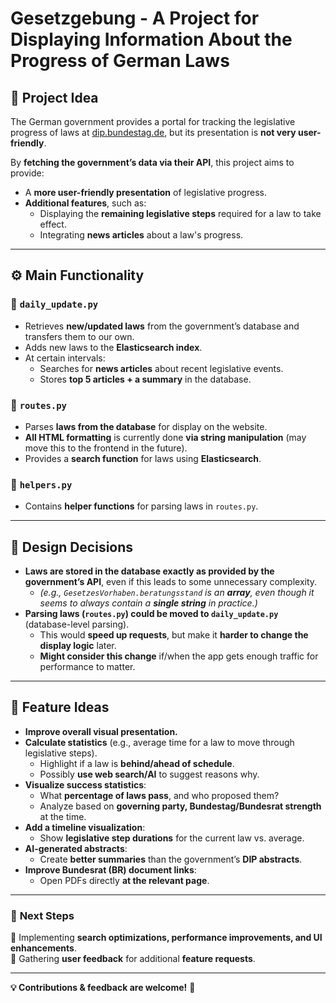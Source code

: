 # Gesetzgebung - A Project for Displaying Information About the Progress of German Laws

## 📌 Project Idea  
The German government provides a portal for tracking the legislative progress of laws at [dip.bundestag.de](https://dip.bundestag.de), but its presentation is **not very user-friendly**.  

By **fetching the government’s data via their API**, this project aims to provide:  
- A **more user-friendly presentation** of legislative progress.  
- **Additional features**, such as:  
  - Displaying the **remaining legislative steps** required for a law to take effect.  
  - Integrating **news articles** about a law's progress.  

---

## ⚙️ Main Functionality  

### **🔹 `daily_update.py`**  
- Retrieves **new/updated laws** from the government’s database and transfers them to our own.  
- Adds new laws to the **Elasticsearch index**.  
- At certain intervals:  
  - Searches for **news articles** about recent legislative events.  
  - Stores **top 5 articles + a summary** in the database.  

### **🔹 `routes.py`**  
- Parses **laws from the database** for display on the website.  
- **All HTML formatting** is currently done **via string manipulation** (may move this to the frontend in the future).  
- Provides a **search function** for laws using **Elasticsearch**.  

### **🔹 `helpers.py`**  
- Contains **helper functions** for parsing laws in `routes.py`.  

---

## 📐 Design Decisions  

- **Laws are stored in the database exactly as provided by the government’s API**, even if this leads to some unnecessary complexity.  
  - _(e.g., `GesetzesVorhaben.beratungsstand` is an **array**, even though it seems to always contain a **single string** in practice.)_  
- **Parsing laws (`routes.py`) could be moved to `daily_update.py`** (database-level parsing).  
  - This would **speed up requests**, but make it **harder to change the display logic** later.  
  - **Might consider this change** if/when the app gets enough traffic for performance to matter.  

---

## 🚀 Feature Ideas  

- **Improve overall visual presentation.**  
- **Calculate statistics** (e.g., average time for a law to move through legislative steps).  
  - Highlight if a law is **behind/ahead of schedule**.  
  - Possibly **use web search/AI** to suggest reasons why.  
- **Visualize success statistics**:  
  - What **percentage of laws pass**, and who proposed them?  
  - Analyze based on **governing party, Bundestag/Bundesrat strength** at the time.  
- **Add a timeline visualization**:  
  - Show **legislative step durations** for the current law vs. average.  
- **AI-generated abstracts**:  
  - Create **better summaries** than the government’s **DIP abstracts**.  
- **Improve Bundesrat (BR) document links**:  
  - Open PDFs directly **at the relevant page**.  

---

### 📢 **Next Steps**
📌 Implementing **search optimizations, performance improvements, and UI enhancements**.  
📌 Gathering **user feedback** for additional **feature requests**.  

---

**💡 Contributions & feedback are welcome!** 🚀
